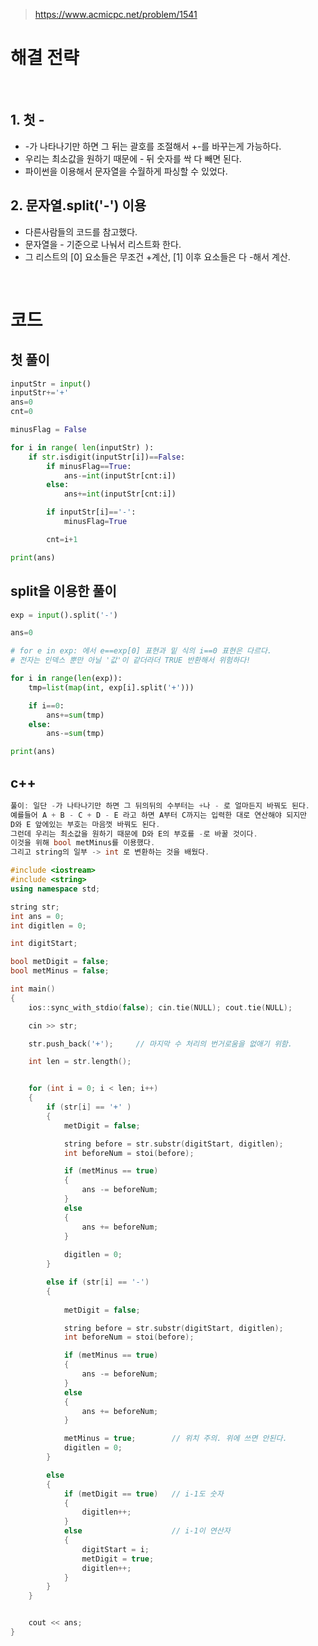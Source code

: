 > [ https://www.acmicpc.net/problem/1541 ]( https://www.acmicpc.net/problem/1541 )   

# 해결 전략

</br>

## 1.  첫 -
- -가 나타나기만 하면 그 뒤는 괄호를 조절해서 +-를 바꾸는게 가능하다.
- 우리는 최소값을 원하기 때문에 - 뒤 숫자를 싹 다 빼면 된다.
- 파이썬을 이용해서 문자열을 수월하게 파싱할 수 있었다.

## 2. 문자열.split('-') 이용
- 다른사람들의 코드를 참고했다.
- 문자열을 - 기준으로 나눠서 리스트화 한다.
- 그 리스트의 [0] 요소들은 무조건 +계산, [1] 이후 요소들은 다 -해서 계산.

</br>

# 코드

## 첫 풀이

```python
inputStr = input()
inputStr+='+'
ans=0
cnt=0

minusFlag = False

for i in range( len(inputStr) ):
    if str.isdigit(inputStr[i])==False:
        if minusFlag==True:
            ans-=int(inputStr[cnt:i])
        else:
            ans+=int(inputStr[cnt:i])

        if inputStr[i]=='-':
            minusFlag=True

        cnt=i+1

print(ans)
```

## split을 이용한 풀이
```python
exp = input().split('-')

ans=0

# for e in exp: 에서 e==exp[0] 표현과 밑 식의 i==0 표현은 다르다.
# 전자는 인덱스 뿐만 아닐 '값'이 같더라더 TRUE 반환해서 위험하다! 

for i in range(len(exp)):
    tmp=list(map(int, exp[i].split('+')))

    if i==0:
        ans+=sum(tmp)
    else:
        ans-=sum(tmp)

print(ans)
```

## c++

```c++
풀이: 일단 -가 나타나기만 하면 그 뒤의뒤의 수부터는 +나 - 로 얼마든지 바꿔도 된다.
예를들어 A + B - C + D - E 라고 하면 A부터 C까지는 입력한 대로 연산해야 되지만
D와 E 앞에있는 부호는 마음껏 바꿔도 된다.
그런데 우리는 최소값을 원하기 때문에 D와 E의 부호를 -로 바꿀 것이다.
이것을 위해 bool metMinus를 이용했다.
그리고 string의 일부 -> int 로 변환하는 것을 배웠다.

#include <iostream>
#include <string>
using namespace std;

string str;
int ans = 0;
int digitlen = 0;

int digitStart;

bool metDigit = false;
bool metMinus = false;

int main()
{
	ios::sync_with_stdio(false); cin.tie(NULL); cout.tie(NULL);

	cin >> str;

	str.push_back('+');		// 마지막 수 처리의 번거로움을 없애기 위함.

	int len = str.length();


	for (int i = 0; i < len; i++)
	{
		if (str[i] == '+' )
		{
			metDigit = false;

			string before = str.substr(digitStart, digitlen);
			int beforeNum = stoi(before);

			if (metMinus == true)
			{
				ans -= beforeNum;
			}
			else
			{
				ans += beforeNum;
			}
			
			digitlen = 0;
		}

		else if (str[i] == '-')
		{
			
			metDigit = false;

			string before = str.substr(digitStart, digitlen);
			int beforeNum = stoi(before);

			if (metMinus == true)
			{
				ans -= beforeNum;
			}
			else
			{
				ans += beforeNum;
			}

			metMinus = true;		// 위치 주의. 위에 쓰면 안된다.
			digitlen = 0;
		}

		else
		{
			if (metDigit == true)	// i-1도 숫자
			{
				digitlen++;
			}
			else					// i-1이 연산자
			{
				digitStart = i;
				metDigit = true;
				digitlen++;
			}
		}
	}


	cout << ans;
}
```